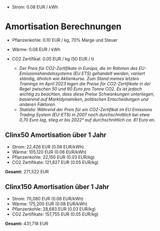 
- Strom: 0.08 EUR / kWh
# Amortisation Berechnungen #
- Pflanzenkohle: 0.10 EUR / kg, 70% Marge und Steuer
- Wärme: 0.08 EUR / kWh
- CO2 Zertifikat: 0.05 EUR / kg (50 EUR / t)

  - _Der Preis für CO2-Zertifikate in Europa, die im Rahmen des EU-Emissionshandelssystems (EU ETS) gehandelt werden, variiert ständig, ähnlich wie Aktienkurse. Zum Stand meines letzten Trainings im April 2023 lagen die Preise für CO2-Zertifikate in der Regel zwischen 50 und 90 Euro pro Tonne CO2. Es ist jedoch wichtig zu beachten, dass diese Preise Schwankungen unterliegen, basierend auf Marktdynamiken, politischen Entscheidungen und anderen Faktoren._
  - _Statista: Während der Preis für ein CO2-Zertifikat im EU Emissions Trading System (EU-ETS) in 2007 noch durchschnittlich bei etwa 0,70 Euro lag, stieg er bis 2022² auf durchschnittlich ca. 81 Euro an._

## Clinx50 Amortisation über 1 Jahr ##
- Strom: 22,426 EUR (0.08 EUR/kWh)
- Wärme: 105,120 EUR (0.08 EUR/kWh)
- Pflanzenkohle: 22,150 EUR (0.03 EUR/kg)
- CO2 Zertifikate: 121,827 EUR (0.05 EUR/kg)

**Gesamt:** 271,522 EUR

## Clinx150 Amortisation über 1 Jahr ##
- Strom: 70,080 EUR (0.08 EUR/kWh)
- Wärme: 175,200 EUR (0.08 EUR/kWh)
- Pflanzenkohle: 28,683 EUR (0.03 EUR/kg)
- CO2 Zertifikate: 157,755 EUR (0.05 EUR/kg)

**Gesamt:** 431,718 EUR